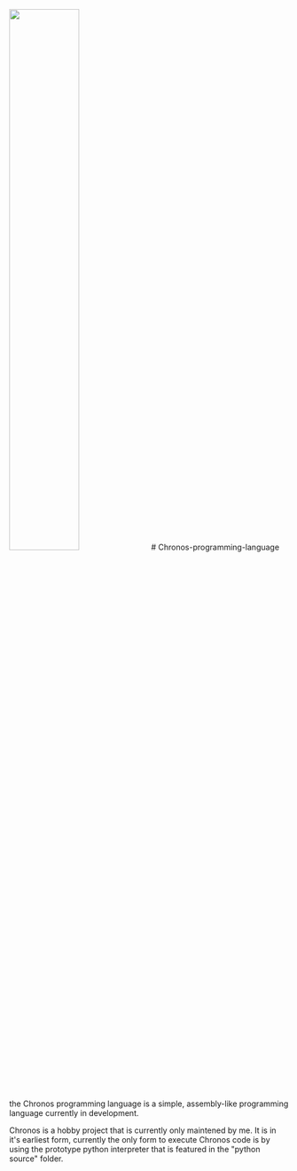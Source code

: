 <img src="https://github.com/user-attachments/assets/54024782-757e-41ec-a4eb-0ac330e94ccc" width="50%" height="50%"/>
# Chronos-programming-language
<p>the Chronos programming language is a simple, assembly-like programming language currently in development.</p>
<p>Chronos is a hobby project that is currently only maintened by me. It is in it's earliest form, currently the only form to execute Chronos code is by using the prototype python interpreter that is featured in the "python source" folder.</p>

